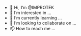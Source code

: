 - 👋 Hi, I’m @IMPROTEK
- 👀 I’m interested in ...
- 🌱 I’m currently learning ...
- 💞️ I’m looking to collaborate on ...
- 📫 How to reach me ...

<!---
IMPROTEK/IMPROTEK is a ✨ special ✨ repository because its `README.md` (this file) appears on your GitHub profile.
You can click the Preview link to take a look at your changes.
--->
